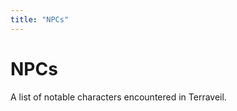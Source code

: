 ```yaml
---
title: "NPCs"
---
```


# NPCs

A list of notable characters encountered in Terraveil.

<!-- npcs:start -->

<!-- npcs:end -->
